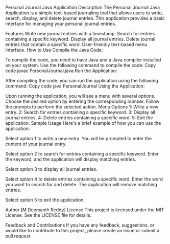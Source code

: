 Personal Journal Java Application
Description
The Personal Journal Java Application is a simple text-based journaling tool that allows users to write, search, display, and delete journal entries. This application provides a basic interface for managing your personal journal entries.

Features
Write new journal entries with a timestamp.
Search for entries containing a specific keyword.
Display all journal entries.
Delete journal entries that contain a specific word.
User-friendly text-based menu interface.
How to Use
Compile the Java Code:

To compile the code, you need to have Java and a Java compiler installed on your system. Use the following command to compile the code:
Copy code
javac PersonalJournal.java
Run the Application:

After compiling the code, you can run the application using the following command:
Copy code
java PersonalJournal
Using the Application:

Upon running the application, you will see a menu with several options.
Choose the desired option by entering the corresponding number.
Follow the prompts to perform the selected action.
Menu Options
1: Write a new entry.
2: Search for entries containing a specific keyword.
3: Display all journal entries.
4: Delete entries containing a specific word.
5: Exit the application.
Sample Usage
Here's a brief example of how you can use the application:

Select option 1 to write a new entry. You will be prompted to enter the content of your journal entry.

Select option 2 to search for entries containing a specific keyword. Enter the keyword, and the application will display matching entries.

Select option 3 to display all journal entries.

Select option 4 to delete entries containing a specific word. Enter the word you want to search for and delete. The application will remove matching entries.

Select option 5 to exit the application.

Author
[M.Deemanth Reddy]
License
This project is licensed under the MIT License. See the LICENSE file for details.

Feedback and Contributions
If you have any feedback, suggestions, or would like to contribute to this project, please create an issue or submit a pull request.
